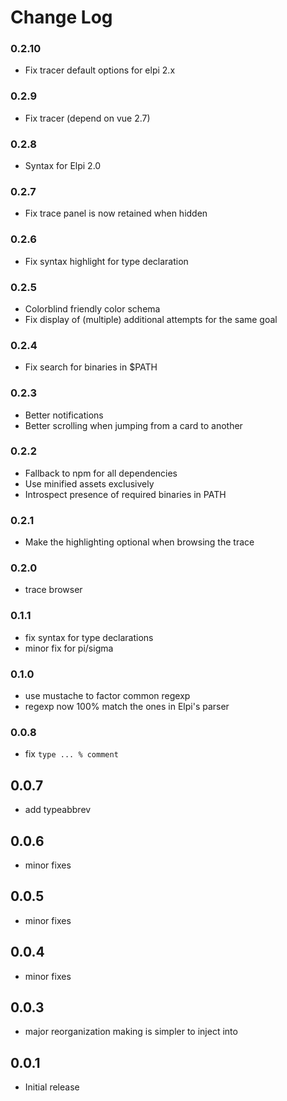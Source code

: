 # Change Log

### 0.2.10

- Fix tracer default options for elpi 2.x

### 0.2.9

- Fix tracer (depend on vue 2.7)

### 0.2.8

- Syntax for Elpi 2.0

### 0.2.7

- Fix trace panel is now retained when hidden

### 0.2.6

- Fix syntax highlight for type declaration

### 0.2.5

- Colorblind friendly color schema
- Fix display of (multiple) additional attempts for the same goal

### 0.2.4

- Fix search for binaries in $PATH

### 0.2.3

- Better notifications
- Better scrolling when jumping from a card to another

### 0.2.2

- Fallback to npm for all dependencies
- Use minified assets exclusively
- Introspect presence of required binaries in PATH

### 0.2.1

- Make the highlighting optional when browsing the trace

### 0.2.0

- trace browser

### 0.1.1

- fix syntax for type declarations
- minor fix for pi/sigma

### 0.1.0

- use mustache to factor common regexp
- regexp now 100% match the ones in Elpi's parser

### 0.0.8

- fix `type ... % comment`

## 0.0.7

- add typeabbrev

## 0.0.6

- minor fixes

## 0.0.5

- minor fixes

## 0.0.4

- minor fixes

## 0.0.3

- major reorganization making is simpler to inject into

## 0.0.1

- Initial release
